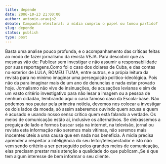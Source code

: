 ```yaml
---
title: depende
date: 2006-10-23 21:00:00
author: antonio.araujo2
debate: Campanha eleitoral: a mídia cumpriu o papel ou tomou partido?
slug: depende
status: publish 
type: post
---
```


Basta uma analise pouco profunda, e o acompanhamento das críticas feitas ao modo de fazer jornalismo da revista VEJA. Para descobrir que as mesmas vão de: Publicar sem investigar e não assumir a responsabilidade por suas reportagens.Como foi o caso dos dolares de Cuba, e das contas no exterior de LULA, ROMEU TUMA, entre outros, e a própia leitura da revista para no minimo imaginar uma perseguição politico-ideológica. Pois não da para imaginar mais de um ano de denuncias e nada estar provado hoje. Jornalismo não vive de insinuações, de acusações levianas e sim de um vasto critério investigativo para não lesar a imagem ou a pessoa de nenhum cidadão, lembrando aqui o caso famoso caso da Escola-base. 
Não podemos nos pautar pela primeira notícia, devemos nos colocar a investigar os dois lados da moeda, só assim saberemos ouvindo quem acusa e quem é acusado e usando nosso senso crítico quem está falando a verdade. Os meios de comunicação estão ai, inclusive os alternativos. Se deixássemos a preguiça de lado e formos buscar seja na internet, na televisão, jornal ou revista esta informação não seremos mais vítimas, não seremos mais inocentes úteis a uma causa que em nada nos beneficia.
A midia precisa aprender a respeitar a inteligência do seu leitor/telespectador e isto não vem sendo critério a ser perseguido pelos grandes meios de comunicação, elas precisam prestar mais atenção a qualidade do que publicam.,Se é que tem algum interesse de bem informar o seu cliente.
